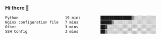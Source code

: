 ### Hi there 👋

<!--START_SECTION:waka-->

```txt
Python                     19 mins         ██████████████▒░░░░░░░░░░   57.90 %
Nginx configuration file   7 mins          █████▒░░░░░░░░░░░░░░░░░░░   21.91 %
Other                      3 mins          ██▓░░░░░░░░░░░░░░░░░░░░░░   10.94 %
SSH Config                 3 mins          ██▒░░░░░░░░░░░░░░░░░░░░░░   09.25 %
```

<!--END_SECTION:waka-->

